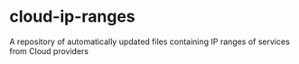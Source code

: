 # cloud-ip-ranges
A repository of automatically updated files containing IP ranges of services from Cloud providers
